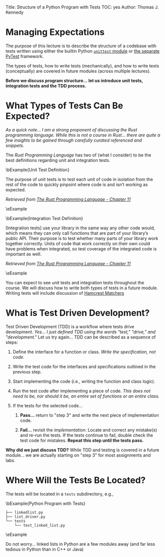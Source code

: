 Title: Structure of a Python Program with Tests
TOC: yes
Author: Thomas J. Kennedy


# Managing Expectations

The purpose of this lecture is to describe the structure of a codebase with
tests written using either the builtin Python [`unittest`
module](https://docs.python.org/3/library/unittest.html) or [the separate
PyTest](https://docs.pytest.org/) framework.

The types of tests, how to write tests (mechanically), and how to write tests
(conceptually) are covered in future modules (across multiple lectures).

**Before we discuss program structure... let us introduce unit tests,
integration tests and the TDD process.**


# What Types of Tests Can Be Expected?

*As a quick note... I am a strong proponent of discussing the Rust programming
language. While this is not a course in Rust... there are quite a few insights
to be gained through carefully curated referenced and snippets.*

The *Rust Programming Language* has two of (what I consider) to be the best
definitions regarding unit and integration tests.

\bExample{Unit Test Definition}

The purpose of unit tests is to test each unit of code in isolation from the
rest of the code to quickly pinpoint where code is and isn’t working as
expected.

*Retrieved from [The Rust Programming Language - Chapter
11](https://doc.rust-lang.org/book/ch11-03-test-organization.html)*

\eExample

\bExample{Integration Test Definition}

[Integration tests] use your library in the same way any other code would,
which means they can only call functions that are part of your library’s public
API. Their purpose is to test whether many parts of your library work together
correctly. Units of code that work correctly on their own could have problems
when integrated, so test coverage of the integrated code is important as well.

*Retrieved from [The Rust Programming Language - Chapter
11](https://doc.rust-lang.org/book/ch11-03-test-organization.html)*

\eExample

You can expect to see unit tests and integration tests throughout the course.
We will discuss how to write both types of tests in a future module. Writing
tests will include discussion of <a href="https://hamcrest.org/" target="_blank">Hamcrest Matchers</a>


# What is Test Driven Development?

Test Driven Development (TDD) is a workflow where tests drive development.
*Yes... I just defined TDD using the words "test," "drive," and "development."*
Let us try again... TDD can be described as a sequence of steps:

  1. Define the interface for a function or class. *Write the specification,
     not code.*

  2. Write the test code for the interfaces and specifications outlined in the
     previous step.

  3. Start implementing the code (i.e., writing the function and class logic).

  4. Run the test code after implementing a piece of code. *This does not need
     to be, nor should it be, an entire set of functions or an entire class.*

  5. If the tests for the selected code... 

     1. **Pass...** return to "step 3" and write the next piece of implementation
        code.

     2. **Fail...** revisit the *implementation*. Locate and correct any
        mistake(s) and re-run the tests. If the tests continue to fail, double
        check the test code for mistakes. **Repeat this step until the tests 
        pass.**


**Why did we just discuss TDD?** While TDD and testing is covered in a future
module... we are actually starting on "step 3" for most assignments and labs.


# Where Will the Tests Be Located?

The tests will be located in a `tests` subdirectory, e.g.,

\bExample{Python Program with Tests}
```
├── linkedlist.py
├── list_driver.py
└── tests
    └── test_linked_list.py
```
\eExample

Do not worry... linked lists in Python are a few modules away (and far less
tedious in Python than in C++ or Java)
